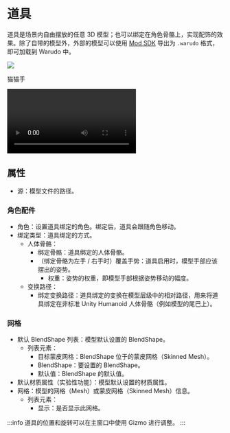 # 道具

道具是场景内自由摆放的任意 3D 模型；也可以绑定在角色骨骼上，实现配饰的效果。除了自带的模型外，外部的模型可以使用 [Mod SDK](https://tiger-tang.gitbook.io/warudo/advanced/sdk) 导出为 `.warudo` 格式，即可加载到 Warudo 中。

![](/doc-img/zh-prop-1.webp)
<p class="img-desc">猫猫手</p>

<div className="video-box"><video controls src="/zh/doc-img/zh-prop-1.mp4" />
<p>利用道具资源以及角色配件设置实现的玫瑰 + 指尖粒子效果。</p>
</div>

## 属性

* 源：模型文件的路径。

### 角色配件

* 角色：设置道具绑定的角色。绑定后，道具会跟随角色移动。
* 绑定类型：道具绑定的方式。
  * 人体骨骼：
    * 绑定骨骼：道具绑定的人体骨骼。
    * （绑定骨骼为左手 / 右手时）覆盖手势：道具启用时，模型手部应该摆出的姿势。
      * 权重：姿势的权重，即模型手部根据姿势移动的幅度。
  * 变换路径：
    * 绑定变换路径：道具绑定的变换在模型层级中的相对路径，用来将道具绑定在非标准 Unity Humanoid 人体骨骼（例如模型的尾巴上）。

### 网格

* 默认 BlendShape 列表：模型默认设置的 BlendShape。
  * 列表元素：
    * 目标蒙皮网格：BlendShape 位于的蒙皮网格（Skinned Mesh）。
    * BlendShape：要设置的 BlendShape。
    * 默认值：BlendShape 的默认值。
* 默认材质属性（实验性功能）：模型默认设置的材质属性。
* 网格：模型的网格（Mesh）或蒙皮网格（Skinned Mesh）信息。
  * 列表元素：
    * 显示：是否显示此网格。

:::info
道具的位置和旋转可以在主窗口中使用 Gizmo 进行调整。
:::
